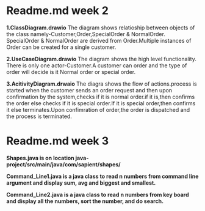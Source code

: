 # Readme.md week 2

**1.ClassDiagram.drawio**
The diagram shows relatioship between objects of the class namely-Customer,Order,SpecialOrder & NormalOrder.
SpecialOrder & NormalOrder are derived from Order.Multiple instances of Order can be created for a single customer.

**2.UseCaseDiagram.drawio**
The diagram shows the high level functionality.
There is only one actor-Customer.A customer can order and the type of order will decide is it Normal order or special order.

**3.AcitivityDiagram.drwaio**
The diagra shows the flow of actions.process is started when the customer sends an order request and then upon confirmation by the system,checks if it is normal order.if it is,then confirms the order else checks if it is special order.If it is special order,then confirms it else  terminates.Upon confimration of order,the order is dispatched and the process is terminated.
# Readme.md week 3

**Shapes.java is on location java-project/src/main/java/com/sapient/shapes/**

**Command_Line1.java is a java class to read n numbers from command line argument and display sum, avg and biggest and smallest.**

**Command_Line2.java is a java class  to read n numbers from key board and display all the numbers, sort the number, and do  search.**

